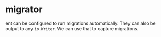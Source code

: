 # migrator

ent can be configured to run migrations automatically.  They can also be output 
to any `io.Writer`.  We can use that to capture migrations.
